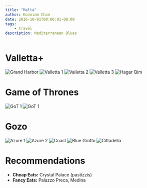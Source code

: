 ```yaml
---
title: "Malta"
author: Konniam Chan
date: 2016-10-01T00:00:01-08:00
tags:
    - travel
description: Mediterranean Blues
---
```


# Valletta+
![Grand Harbor](/img/malta/grandharbor.jpg)
![Valletta 1](/img/malta/valleta-1.jpg)
![Valletta 2](/img/malta/valleta-2.jpg)
![Valletta 3](/img/malta/valleta-3.jpg)
![Hagar Qim](/img/malta/hagar-qim.jpg)

# Game of Thrones
![GoT 1](/img/malta/got-1.jpg)
![GoT 1](/img/malta/got-2.jpg)

# Gozo
![Azure 1](/img/malta/azure-window-1.jpg)
![Azure 2](/img/malta/azure-window-2.jpg)
![Coast](/img/malta/gozo-coast.jpg)
![Blue Grotto](/img/malta/blue-grotto.jpg)
![Cittadella](/img/malta/gozo-cittadella.jpg)

# Recommendations
- __Cheap Eats:__ Crystal Palace (pastizzis)
- __Fancy Eats:__ Palazzo Preca, Medina

